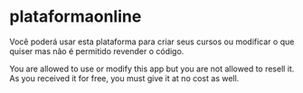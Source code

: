 # plataformaonline
Você poderá usar esta plataforma para criar seus cursos ou modificar o que quiser mas não é permitido revender o código.

You are allowed to use or modify this app but you are not allowed to resell it. As you received it for free, you must give it at no cost as well.
